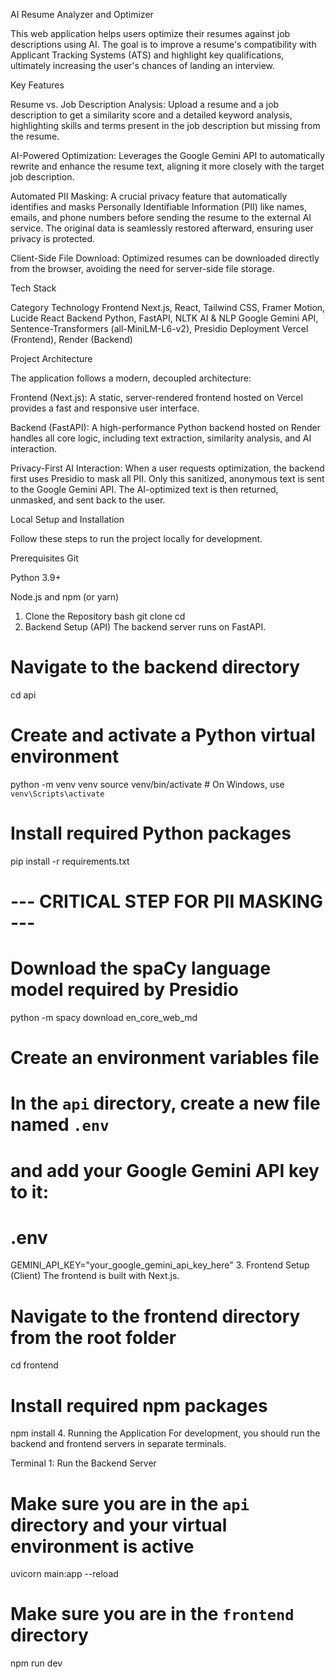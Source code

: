 AI Resume Analyzer and Optimizer

This web application helps users optimize their resumes against job descriptions using AI. The goal is to improve a resume's compatibility with Applicant Tracking Systems (ATS) and highlight key qualifications, ultimately increasing the user's chances of landing an interview.

Key Features

Resume vs. Job Description Analysis: Upload a resume and a job description to get a similarity score and a detailed keyword analysis, highlighting skills and terms present in the job description but missing from the resume.

AI-Powered Optimization: Leverages the Google Gemini API to automatically rewrite and enhance the resume text, aligning it more closely with the target job description.

Automated PII Masking: A crucial privacy feature that automatically identifies and masks Personally Identifiable Information (PII) like names, emails, and phone numbers before sending the resume to the external AI service. The original data is seamlessly restored afterward, ensuring user privacy is protected.

Client-Side File Download: Optimized resumes can be downloaded directly from the browser, avoiding the need for server-side file storage.

Tech Stack

Category Technology
Frontend Next.js, React, Tailwind CSS, Framer Motion, Lucide React
Backend Python, FastAPI, NLTK
AI & NLP Google Gemini API, Sentence-Transformers (all-MiniLM-L6-v2), Presidio
Deployment Vercel (Frontend), Render (Backend)

Project Architecture

The application follows a modern, decoupled architecture:

Frontend (Next.js): A static, server-rendered frontend hosted on Vercel provides a fast and responsive user interface.

Backend (FastAPI): A high-performance Python backend hosted on Render handles all core logic, including text extraction, similarity analysis, and AI interaction.

Privacy-First AI Interaction: When a user requests optimization, the backend first uses Presidio to mask all PII. Only this sanitized, anonymous text is sent to the Google Gemini API. The AI-optimized text is then returned, unmasked, and sent back to the user.

Local Setup and Installation

Follow these steps to run the project locally for development.

Prerequisites
Git

Python 3.9+

Node.js and npm (or yarn)

1. Clone the Repository
   bash
   git clone <your-repository-url>
   cd <your-repository-folder>
2. Backend Setup (API)
   The backend server runs on FastAPI.

# Navigate to the backend directory

cd api

# Create and activate a Python virtual environment

python -m venv venv
source venv/bin/activate # On Windows, use `venv\Scripts\activate`

# Install required Python packages

pip install -r requirements.txt

# --- CRITICAL STEP FOR PII MASKING ---

# Download the spaCy language model required by Presidio

python -m spacy download en_core_web_md

# Create an environment variables file

# In the `api` directory, create a new file named `.env`

# and add your Google Gemini API key to it:

# .env

GEMINI_API_KEY="your_google_gemini_api_key_here" 3. Frontend Setup (Client)
The frontend is built with Next.js.

# Navigate to the frontend directory from the root folder

cd frontend

# Install required npm packages

npm install 4. Running the Application
For development, you should run the backend and frontend servers in separate terminals.

Terminal 1: Run the Backend Server

# Make sure you are in the `api` directory and your virtual environment is active

uvicorn main:app --reload

# Make sure you are in the `frontend` directory

npm run dev
